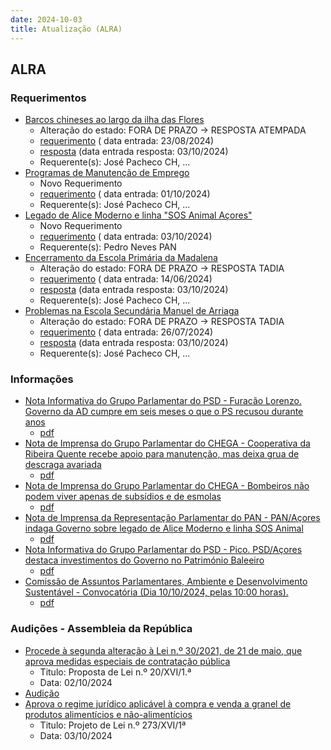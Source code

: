 ```yaml
---
date: 2024-10-03
title: Atualização (ALRA)
---
```

## ALRA

### Requerimentos

* [Barcos chineses ao largo da ilha das Flores](http://base.alra.pt:82/4DACTION/w_pesquisa_registo/4/8473)
  * Alteração do estado: FORA DE PRAZO → RESPOSTA ATEMPADA
  * [requerimento](http://base.alra.pt:82/Doc_Req/XIIIreque128.pdf) ( data entrada: 23/08/2024)
  * [resposta](http://base.alra.pt:82/Doc_Req/XIIIrequeresp128.pdf) (data entrada resposta: 03/10/2024)
  * Requerente(s): José Pacheco CH, ...
* [Programas de Manutenção de Emprego](http://base.alra.pt:82/4DACTION/w_pesquisa_registo/4/8528)
  * Novo Requerimento
  * [requerimento](http://base.alra.pt:82/Doc_Req/XIIIreque162.pdf) ( data entrada: 01/10/2024)
  * Requerente(s): José Pacheco CH, ...
* [Legado de Alice Moderno e linha "SOS Animal Açores"](http://base.alra.pt:82/4DACTION/w_pesquisa_registo/4/8529)
  * Novo Requerimento
  * [requerimento](http://base.alra.pt:82/Doc_Req/XIIIreque163.pdf) ( data entrada: 03/10/2024)
  * Requerente(s): Pedro Neves PAN
* [Encerramento da Escola Primária da Madalena](http://base.alra.pt:82/4DACTION/w_pesquisa_registo/4/8366)
  * Alteração do estado: FORA DE PRAZO → RESPOSTA TADIA
  * [requerimento](http://base.alra.pt:82/Doc_Req/XIIIreque69.pdf) ( data entrada: 14/06/2024)
  * [resposta](http://base.alra.pt:82/Doc_Req/XIIIrequeresp69.pdf) (data entrada resposta: 03/10/2024)
  * Requerente(s): José Pacheco CH, ...
* [Problemas na Escola Secundária Manuel de Arriaga](http://base.alra.pt:82/4DACTION/w_pesquisa_registo/4/8430)
  * Alteração do estado: FORA DE PRAZO → RESPOSTA TADIA
  * [requerimento](http://base.alra.pt:82/Doc_Req/XIIIreque106.pdf) ( data entrada: 26/07/2024)
  * [resposta](http://base.alra.pt:82/Doc_Req/XIIIrequeresp106.pdf) (data entrada resposta: 03/10/2024)
  * Requerente(s): José Pacheco CH, ...

### Informações

* [Nota Informativa do Grupo Parlamentar do PSD - Furacão Lorenzo. Governo da AD cumpre em seis meses o que o PS recusou durante anos](http://base.alra.pt:82/4DACTION/w_pesquisa_registo/8/20337)
  * [pdf](http://base.alra.pt:82/Doc_Noticias/NI20337.pdf)
* [Nota de Imprensa do Grupo Parlamentar do CHEGA - Cooperativa da Ribeira Quente recebe apoio para manutenção, mas deixa grua de descraga avariada](http://base.alra.pt:82/4DACTION/w_pesquisa_registo/8/20338)
  * [pdf](http://base.alra.pt:82/Doc_Noticias/NI20338.pdf)
* [Nota de Imprensa do Grupo Parlamentar do CHEGA - Bombeiros não podem viver apenas de subsídios e de esmolas](http://base.alra.pt:82/4DACTION/w_pesquisa_registo/8/20339)
  * [pdf](http://base.alra.pt:82/Doc_Noticias/NI20339.pdf)
* [Nota de Imprensa da Representação Parlamentar do PAN - PAN/Açores indaga Governo sobre legado de Alice Moderno e linha SOS Animal](http://base.alra.pt:82/4DACTION/w_pesquisa_registo/8/20340)
  * [pdf](http://base.alra.pt:82/Doc_Noticias/NI20340.pdf)
* [Nota Informativa do Grupo Parlamentar do PSD - Pico. PSD/Açores destaca investimentos do Governo no Património Baleeiro](http://base.alra.pt:82/4DACTION/w_pesquisa_registo/8/20341)
  * [pdf](http://base.alra.pt:82/Doc_Noticias/NI20341.pdf)
* [Comissão de Assuntos Parlamentares, Ambiente e Desenvolvimento Sustentável - Convocatória (Dia 10/10/2024, pelas 10:00 horas).](http://base.alra.pt:82/4DACTION/w_pesquisa_registo/8/20342)
  * [pdf](http://base.alra.pt:82/Doc_Noticias/NI20342.pdf)

### Audições - Assembleia da República

* [Procede à segunda alteração à Lei n.º 30/2021, de 21 de maio, que aprova medidas especiais de contratação pública](http://base.alra.pt:82/4DACTION/w_pesquisa_registo/5/3274)
  * Titulo: Proposta de Lei n.º 20/XVI/1.ª
  * Data: 02/10/2024
* [Audição](http://base.alra.pt:82/4DACTION/w_pesquisa_registo/5/3275)
* [Aprova o regime jurídico aplicável à compra e venda a granel de produtos alimentícios e não-alimentícios](http://base.alra.pt:82/4DACTION/w_pesquisa_registo/5/3276)
  * Titulo: Projeto de Lei n.º 273/XVI/1ª
  * Data: 03/10/2024
